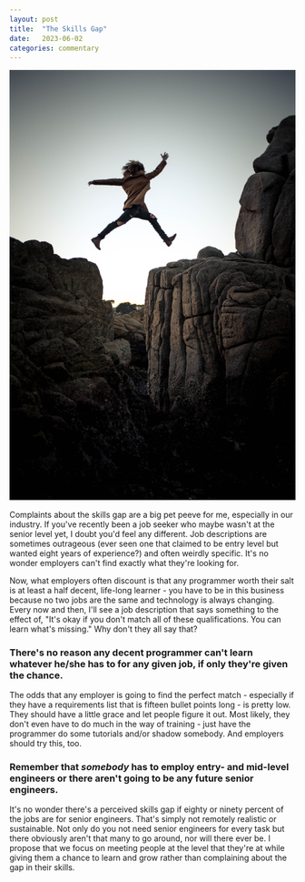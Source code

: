 ```yaml
---
layout: post
title:  "The Skills Gap"
date:   2023-06-02
categories: commentary
---
```

![image tooltip here](/assets/sammie-chaffin-Zdf3zn5XXtU-unsplash.jpg)

Complaints about the skills gap are a big pet peeve for me, especially in our industry.  If you've recently been a job seeker who maybe wasn't at the senior level yet, I doubt you'd feel any different.  Job descriptions are sometimes outrageous (ever seen one that claimed to be entry level but wanted eight years of experience?) and often weirdly specific.  It's no wonder employers can't find exactly what they're looking for.  

Now, what employers often discount is that any programmer worth their salt is at least a half decent, life-long learner - you have to be in this business because no two jobs are the same and technology is always changing.  Every now and then, I'll see a job description that says something to the effect of, "It's okay if you don't match all of these qualifications.  You can learn what's missing."  Why don't they all say that?

### There's no reason any decent programmer can't learn whatever he/she has to for any given job, if only they're given the chance.

The odds that any employer is going to find the perfect match - especially if they have a requirements list that is fifteen bullet points long - is pretty low.  They should have a little grace and let people figure it out.  Most likely, they don't even have to do much in the way of training - just have the programmer do some tutorials and/or shadow somebody.  And employers should try this, too.  

### Remember that *somebody* has to employ entry- and mid-level engineers or there aren't going to be any future senior engineers.

It's no wonder there's a perceived skills gap if eighty or ninety percent of the jobs are for senior engineers.  That's simply not remotely realistic or sustainable.  Not only do you not need senior engineers for every task but there obviously aren't that many to go around, nor will there ever be.  I propose that we focus on meeting people at the level that they're at while giving them a chance to learn and grow rather than complaining about the gap in their skills.